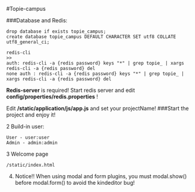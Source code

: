 #Topie-campus



###Database and Redis:


```
drop database if exists topie_campus;
create database topie_campus DEFAULT CHARACTER SET utf8 COLLATE utf8_general_ci;

redis-cli
>>
auth: redis-cli -a {redis password} keys "*" | grep topie_ | xargs redis-cli -a {redis password} del
none auth : redis-cli -a {redis password} keys "*" | grep topie_ | xargs redis-cli -a {redis password} del

```
**Redis-server** is required! 
Start redis server and edit **config/properties/redis.properties** !

Edit **/static/application/js/app.js** and set your projectName!
###Start the project and enjoy it!

2 Build-in user:
```
User - user:user
Admin - admin:admin
```

3 Welcome page
```
/static/index.html
```

4. Notice!!
When using modal and form plugins, you must modal.show() before modal.form() to avoid the kindeditor bug!
